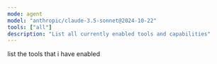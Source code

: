 ```yaml
---
mode: agent
model: "anthropic/claude-3.5-sonnet@2024-10-22"
tools: ["all"]
description: "List all currently enabled tools and capabilities"
---
```


list the tools that i have enabled
